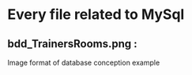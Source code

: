 # Every file related to MySql

## bdd_TrainersRooms.png : 
Image format of database conception example
